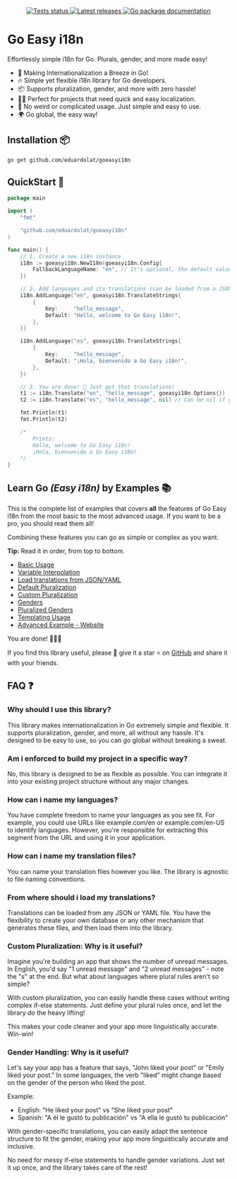 <p align="center">
	<a href="https://github.com/eduardolat/goeasyi18n/actions" target="_blank" rel="noopener">
		<img src="https://github.com/eduardolat/goeasyi18n/actions/workflows/test.yml/badge.svg" alt="Tests status" />
	</a>
	<a href="https://github.com/eduardolat/goeasyi18n/releases" target="_blank" rel="noopener">
		<img src="https://img.shields.io/github/release/eduardolat/goeasyi18n.svg" alt="Latest releases" />
	</a>
	<a href="https://pkg.go.dev/github.com/eduardolat/goeasyi18n" target="_blank" rel="noopener">
		<img src="https://godoc.org/github.com/ganigeorgiev/fexpr?status.svg" alt="Go package documentation" />
	</a>
</p>

# Go Easy i18n

Effortlessly simple i18n for Go. Plurals, gender, and more made easy!

- 🚀 Making Internationalization a Breeze in Go!
- 🔥 Simple yet flexible i18n library for Go developers.
- 📦 Supports pluralization, gender, and more with zero hassle!
- 👩‍💻 Perfect for projects that need quick and easy localization.
- 🚫 No weird or complicated usage. Just simple and easy to use.
- 🌍 Go global, the easy way!

## Installation 📦

```bash
go get github.com/eduardolat/goeasyi18n
```

## QuickStart 🚀

```go
package main

import (
	"fmt"

	"github.com/eduardolat/goeasyi18n"
)

func main() {
	// 1. Create a new i18n instance
	i18n := goeasyi18n.NewI18n(goeasyi18n.Config{
		FallbackLanguageName: "en", // It's optional, the default value is "en"
	})

	// 2. Add languages and its translations (can be loaded from a JSON/YAML file)
	i18n.AddLanguage("en", goeasyi18n.TranslateStrings{
		{
			Key:     "hello_message",
			Default: "Hello, welcome to Go Easy i18n!",
		},
	})

	i18n.AddLanguage("es", goeasyi18n.TranslateStrings{
		{
			Key:     "hello_message",
			Default: "¡Hola, bienvenido a Go Easy i18n!",
		},
	})

	// 3. You are done! 🎉 Just get that translations!
	t1 := i18n.Translate("en", "hello_message", goeasyi18n.Options{})
	t2 := i18n.Translate("es", "hello_message", nil) // Can be nil if you don't need options

	fmt.Println(t1)
	fmt.Println(t2)

	/*
		Prints:
		Hello, welcome to Go Easy i18n!
		¡Hola, bienvenido a Go Easy i18n!
	*/
}
```

## Learn Go ***(Easy i18n)*** by Examples 📚

This is the complete list of examples that covers **all** the features of Go Easy i18n from the most basic to the most advanced usage. If you want to be a pro, you should read them all!

Combining these features you can go as simple or complex as you want.

**Tip:** Read it in order, from top to bottom.

- [Basic Usage](/examples/01-basic-usage/main.go)
- [Variable Interpolation](/examples/02-variable-interpolation/main.go)
- [Load translations from JSON/YAML](/examples/03-json-yaml-loaders/main.go)
- [Default Pluralization](/examples/04-default-pluralization/main.go)
- [Custom Pluralization](/examples/05-custom-pluralization/main.go)
- [Genders](/examples/06-genders/main.go)
- [Pluralized Genders](/examples/07-pluralized-genders/main.go)
- [Templating Usage](/examples/08-templating/README.md)
- [Advanced Example - Website](/examples/09-advanced-example/README.md)

You are done! 🎉🎉🎉

If you find this library useful, please 🙏 give it a star ⭐️ on [GitHub](https://github.com/eduardolat/goeasyi18n) and share it with your friends.

## FAQ ❓

### Why should I use this library?

This library makes internationalization in Go extremely simple and flexible. It supports pluralization, gender, and more, all without any hassle. It's designed to be easy to use, so you can go global without breaking a sweat.

### Am i enforced to build my project in a specific way?

No, this library is designed to be as flexible as possible. You can integrate it into your existing project structure without any major changes.

### How can i name my languages?

You have complete freedom to name your languages as you see fit. For example, you could use URLs like example.com/en or example.com/en-US to identify languages. However, you're responsible for extracting this segment from the URL and using it in your application.

### How can i name my translation files?

You can name your translation files however you like. The library is agnostic to file naming conventions.

### From where should i load my translations?

Translations can be loaded from any JSON or YAML file. You have the flexibility to create your own database or any other mechanism that generates these files, and then load them into the library.

### Custom Pluralization: Why is it useful?

Imagine you're building an app that shows the number of unread messages.
In English, you'd say "1 unread message" and "2 unread messages" - note the "s" at the end.
But what about languages where plural rules aren't so simple?

With custom pluralization, you can easily handle these cases without writing complex if-else
statements. Just define your plural rules once, and let the library do the heavy lifting!

This makes your code cleaner and your app more linguistically accurate. Win-win!

### Gender Handling: Why is it useful?

Let's say your app has a feature that says, "John liked your post" or "Emily liked your post."
In some languages, the verb "liked" might change based on the gender of the person who
liked the post.

Example:
- English: "He liked your post" vs "She liked your post"
- Spanish: "A él le gustó tu publicación" vs "A ella le gustó tu publicación"

With gender-specific translations, you can easily adapt the sentence structure to fit the
gender, making your app more linguistically accurate and inclusive.

No need for messy if-else statements to handle gender variations. Just set it up once, and
the library takes care of the rest!
